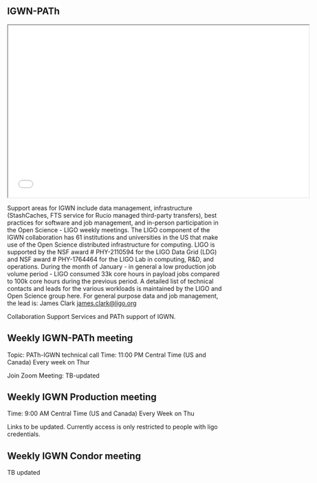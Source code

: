 ## IGWN-PATh

<iframe src="../../igwn-institutes.html" height="400" width="700"></iframe>


Support areas for IGWN include data management, infrastructure (StashCaches, FTS service for Rucio managed third-party transfers), best practices for software and job management, and in-person participation in the Open Science - LIGO weekly meetings. The LIGO component of the IGWN collaboration has 61 institutions and universities in the US that make use of the Open Science distributed infrastructure for computing. LIGO is supported by the NSF award # PHY-2110594 for the LIGO Data Grid (LDG) and NSF award # PHY-1764464 for the LIGO Lab in computing, R&D, and operations. During the month of January - in general a low production job volume period - LIGO consumed 33k core hours in payload jobs compared to 100k core hours during the previous period. A detailed list of technical contacts and leads for the various workloads is maintained by the LIGO and Open Science group here. For general purpose data and job management, the lead is: James Clark james.clark@ligo.org 


Collaboration Support Services and PATh support of IGWN.

## Weekly IGWN-PATh meeting

Topic: PATh-IGWN technical call
Time: 11:00 PM Central Time (US and Canada)
       Every week on Thur
        
Join Zoom Meeting:
TB-updated


## Weekly IGWN Production meeting

Time: 9:00 AM Central Time (US and Canada)
       Every Week on Thu
       
Links to be updated. Currently access is only restricted to people with ligo credentials.

## Weekly IGWN Condor meeting
TB updated


